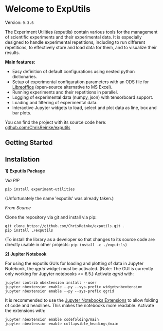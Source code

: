 # Welcome to ExpUtils

Version: `0.3.6`

The Experiment Utilities (exputils) contain various tools for the management of scientific experiments and their experimental data. 
It is especially designed to handle experimental repetitions, including to run different repetitions, to effectively store and load data for them, and to visualize their results.

__Main features:__

 - Easy definition of default configurations using nested python dictionaries.
 - Setup of experimental configuration parameters with an ODS file for [Libreoffice](https://www.libreoffice.org/) (open-source alternative to MS Excel).
 - Running experiments and their repetitions in parallel.
 - Logging of experimental data (numpy, json) with tensorboard support.
 - Loading and filtering of experimental data.
 - Interactive Jupyter widgets to load, select and plot data as line, box and bar plots.

You can find the project with its source code here: [github.com/ChrisReinke/exputils](https://github.com/ChrisReinke/exputils) 

## Getting Started

## Installation

__1) Exputils Package__

*Via PIP*

    pip install experiment-utilities

(Unfortunately the name 'exputils' was already taken.)

*From Source*

Clone the repository via git and install via pip:
    
    git clone https://github.com/ChrisReinke/exputils.git .
    pip install ./exputils

(To install the library as a developer so that changes to its source code are directly usable in other projects:
`pip install -e ./exputils`)


__2) Jupiter Notebook__

For using the exputils GUIs for loading and plotting of data in Jupyter Notebook, the *qgrid* widget must be activated.
(Note: The GUI is currently only working for Jupyter notebooks <= 6.5.)
Activate *qgrid* with:

    jupyter contrib nbextension install --user
    jupyter nbextension enable --py --sys-prefix widgetsnbextension
    jupyter nbextension enable --py --sys-prefix qgrid

It is recommended to use the [Jupyter Notebooks Extensions](https://github.com/ipython-contrib/jupyter_contrib_nbextensions) to allow folding of code and headlines.
This makes the notebooks more readable.
Activate the extensions with:

    jupyter nbextension enable codefolding/main
    jupyter nbextension enable collapsible_headings/main